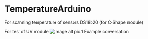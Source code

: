 # TemperatureArduino
For scanning temperature of sensors DS18b20 (for C-Shape module)

For test of UV module 
![Image alt](https://github.com/IgorObach/IgorObach/TemperatureArduino/blob/main/pic/Diagrams.png) 
pic.1 Example conversation
